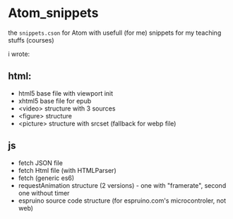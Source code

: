 # Atom_snippets
the `snippets.cson` for Atom with usefull (for me) snippets for my teaching stuffs (courses)

i wrote:
## html: 
- html5 base file with viewport init
- xhtml5 base file for epub
- \<video\> structure with 3 sources
- \<figure\> structure
- \<picture\> structure with srcset (fallback for webp file)

## js
- fetch JSON file
- fetch Html file (with HTMLParser)
- fetch (generic es6)
- requestAnimation structure (2 versions) - one with "framerate", second one without timer
- espruino source code structure (for espruino.com's microcontroler, not web)
